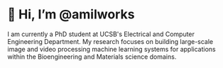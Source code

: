 # 👋 Hi, I’m @amilworks

I am currently a PhD student at UCSB's Electrical and Computer Engineering Department. My research focuses on building large-scale image and video processing machine learning systems for applications within the Bioengineering and Materials science domains.

<!---
amilworks/amilworks is a ✨ special ✨ repository because its `README.md` (this file) appears on your GitHub profile.
You can click the Preview link to take a look at your changes.
--->
